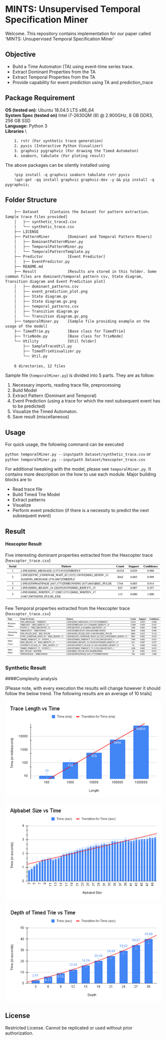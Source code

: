 # MINTS: Unsupervised Temporal Specification Miner

Welcome. This repository contains implementation for our paper called 'MINTS: Unsupervised Temporal Specification Miner' 

## Objective
* Build a Time Automaton (TA) using event-time series trace.
* Extract Dominant Properties from the TA
* Extract Temporal Properties from the TA
* Provide capability for event prediction using TA and prediction_trace

## Package Requirement

**OS (tested on)**: Ubuntu 18.04.5 LTS x86_64 \
**System Spec (tested on)** Intel i7-2630QM (8) @ 2.900GHz, 8 GB DDR3, 256 GB SSD \
**Language:** Python 3 \
**Libraries** \

```
    1. rstr (For synthetic trace generation)
    2. pyvis (Interactive Python Visualizer)
    3. graphviz pygraphviz (For drawing the Timed Automaton)
    4. seaborn, tabulate (For ploting result)
```

The above packages can be silently installed using
```
    !pip install -q graphviz seaborn tabulate rstr pyvis
    !apt-get -qq install graphviz graphviz-dev -y && pip install -q pygraphviz;
```

## Folder Structure
```
    ├── Dataset     [Contains the Dataset for pattern extraction. Sample trace files provided]
    │   ├── synthetic_trace2.csv
    │   └── synthetic_trace.csv
    ├── LICENSE
    ├── PatternMiner        [Dominant and Temporal Pattern Miners]
    │   ├── DominantPatternMiner.py
    │   ├── TemporalPatternMiner.py
    │   └── TemporalPatternTemplate.py
    ├── Predictor           [Event Predictor]
    │   ├── EventPredictor.py
    ├── README.md
    ├── Result              [Results are stored in this folder. Some common files are dominant/temporal pattern csv, State diagram, Transition diagram and Event Prediction plot]
    │   ├── dominant_patterns.csv
    │   ├── event_prediction_plot.png
    │   ├── State diagram.gv
    │   ├── State diagram.gv.png
    │   ├── temporal_patterns.csv
    │   ├── Transition diagram.gv
    │   └── Transition diagram.gv.png
    ├── temporalMiner.py    [Sample file providing example on the usage of the model]
    ├── TimedTrie.py        [Base class for TimedTrie]
    ├── TrieNode.py         [Base class for TrieNode]
    └── Utility             [Util folder]
        ├── SampleTraceUtil.py
        ├── TimedTrieVisualizer.py
        └── Util.py
    
    8 directories, 12 files
```

Sample file (`temporalMiner.py`) is divided into 5 parts. They are as follow:

1. Necessary imports, reading trace file, preprocessing
2. Build Model
3. Extract Pattern (Dominant and Temporal)
4. Event Prediction (using a trace for which the next subsequent event has to be predicted)
5. Visualize the Timed Automaton.
6. Save result (miscellaneous)

## Usage
For quick usage, the following command can be executed

` python temporalMiner.py --inputpath Dataset/synthetic_trace.csv `
or \
` python temporalMiner.py --inputpath Dataset/hexcopter_trace.csv `

For additional tweaking with the model, please see `temporalMiner.py`. It contains more description on the how to use each module. Major building blocks are to 
* Read trace file
* Build Timed Trie Model
* Extract patterns
* Visualize
* Perform event prediction (if there is a necessity to predict the next subsequent event)

## Result
#### Hexcopter Result

Five interesting dominant properties extracted from the Hexcopter trace (`hexcopter_trace.csv`)
![Dominant Properties](Result/Five%20Dominant%20Property%20Hexcopter.png)

Few Temporal properties extracted from the Hexcopter trace (`hexcopter_trace.csv`)
![Temporal Properties](Result/Temporal%20Property%20Hexcopter.png)

### Synthetic Result

####Complexity analysis

[Please note, with every execution the results will change however it should follow the below trend. The following results are an average of 10 trials]

![Trace Length vs Time](Result/Trace%20Length%20vs%20Time.png)

![Alpbabet Size vs Time](Result/Alpbabet%20Size%20vs%20Time.png)

![Depth of Timed Trie vs Time](Result/Depth%20of%20Timed%20Trie%20vs%20Time.png)


## License
Restricted License. Cannot be replicated or used without prior authorization.
